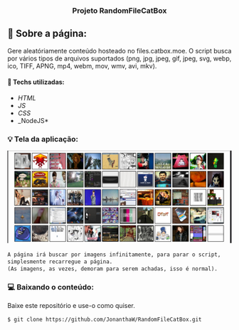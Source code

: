 <h3 align="center">
  Projeto RandomFileCatBox
</h3>

## :rocket: Sobre a página:

Gere aleatóriamente conteúdo hosteado no files.catbox.moe.
O script busca por vários tipos de arquivos suportados (png, jpg, jpeg, gif, jpeg, svg, webp, ico, TIFF, APNG, mp4, webm, mov, wmv, avi, mkv).
#### :wrench: Techs utilizadas:
* _HTML_
* _JS_
* _CSS_
* _NodeJS*

### :bulb: Tela da aplicação:

<p align="center">
  <img src="https://github.com/JonanthaW/RandomFileCatBox/blob/main/assets/example1.png">
</p>

```
A página irá buscar por imagens infinitamente, para parar o script, simplesmente recarregue a página.
(As imagens, as vezes, demoram para serem achadas, isso é normal).
```

### :computer: Baixando o conteúdo:

<p>Baixe este repositório e use-o como quiser. </p>

```bash
$ git clone https://github.com/JonanthaW/RandomFileCatBox.git
```
